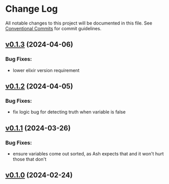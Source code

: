 # Change Log

All notable changes to this project will be documented in this file.
See [Conventional Commits](Https://conventionalcommits.org) for commit guidelines.

<!-- changelog -->

## [v0.1.3](https://github.com/ash-project/simple_sat/compare/v0.1.2...v0.1.3) (2024-04-06)




### Bug Fixes:

* lower elixir version requirement

## [v0.1.2](https://github.com/ash-project/simple_sat/compare/v0.1.1...v0.1.2) (2024-04-05)




### Bug Fixes:

* fix logic bug for detecting truth when variable is false

## [v0.1.1](https://github.com/ash-project/simple_sat/compare/v0.1.0...v0.1.1) (2024-03-26)




### Bug Fixes:

* ensure variables come out sorted, as Ash expects that and it won't hurt those that don't

## [v0.1.0](https://github.com/ash-project/simple_sat/compare/v0.1.0...v0.1.0) (2024-02-24)



